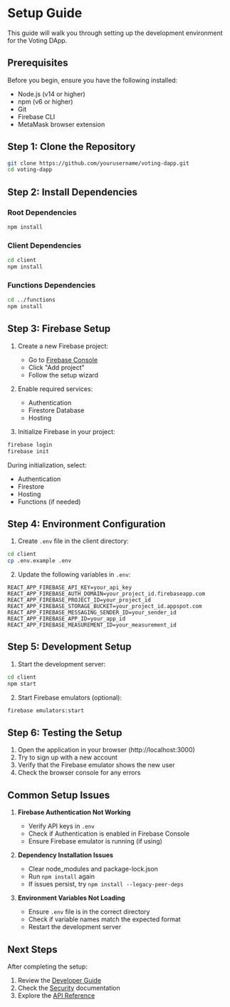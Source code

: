 # Setup Guide

This guide will walk you through setting up the development environment for the Voting DApp.

## Prerequisites

Before you begin, ensure you have the following installed:

- Node.js (v14 or higher)
- npm (v6 or higher)
- Git
- Firebase CLI
- MetaMask browser extension

## Step 1: Clone the Repository

```bash
git clone https://github.com/yourusername/voting-dapp.git
cd voting-dapp
```

## Step 2: Install Dependencies

### Root Dependencies
```bash
npm install
```

### Client Dependencies
```bash
cd client
npm install
```

### Functions Dependencies
```bash
cd ../functions
npm install
```

## Step 3: Firebase Setup

1. Create a new Firebase project:
   - Go to [Firebase Console](https://console.firebase.google.com/)
   - Click "Add project"
   - Follow the setup wizard

2. Enable required services:
   - Authentication
   - Firestore Database
   - Hosting

3. Initialize Firebase in your project:
```bash
firebase login
firebase init
```

During initialization, select:
- Authentication
- Firestore
- Hosting
- Functions (if needed)

## Step 4: Environment Configuration

1. Create `.env` file in the client directory:
```bash
cd client
cp .env.example .env
```

2. Update the following variables in `.env`:
```env
REACT_APP_FIREBASE_API_KEY=your_api_key
REACT_APP_FIREBASE_AUTH_DOMAIN=your_project_id.firebaseapp.com
REACT_APP_FIREBASE_PROJECT_ID=your_project_id
REACT_APP_FIREBASE_STORAGE_BUCKET=your_project_id.appspot.com
REACT_APP_FIREBASE_MESSAGING_SENDER_ID=your_sender_id
REACT_APP_FIREBASE_APP_ID=your_app_id
REACT_APP_FIREBASE_MEASUREMENT_ID=your_measurement_id
```

## Step 5: Development Setup

1. Start the development server:
```bash
cd client
npm start
```

2. Start Firebase emulators (optional):
```bash
firebase emulators:start
```

## Step 6: Testing the Setup

1. Open the application in your browser (http://localhost:3000)
2. Try to sign up with a new account
3. Verify that the Firebase emulator shows the new user
4. Check the browser console for any errors

## Common Setup Issues

1. **Firebase Authentication Not Working**
   - Verify API keys in `.env`
   - Check if Authentication is enabled in Firebase Console
   - Ensure Firebase emulator is running (if using)

2. **Dependency Installation Issues**
   - Clear node_modules and package-lock.json
   - Run `npm install` again
   - If issues persist, try `npm install --legacy-peer-deps`

3. **Environment Variables Not Loading**
   - Ensure `.env` file is in the correct directory
   - Check if variable names match the expected format
   - Restart the development server

## Next Steps

After completing the setup:
1. Review the [Developer Guide](developer-guide.md)
2. Check the [Security](security.md) documentation
3. Explore the [API Reference](api.md) 